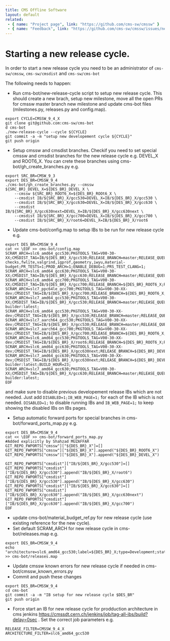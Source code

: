 ```yaml
---
title: CMS Offline Software
layout: default
related:
 - { name: "Project page", link: "https://github.com/cms-sw/cmssw" }
 - { name: "Feedback", link: "https://github.com/cms-sw/cmssw/issues/new" }
---
```

# Starting a new release cycle.

In order to start a new release cycle you need to be an administrator of  `cms-sw/cmssw`, `cms-sw/cmsdist` and `cms-sw/cms-bot`

The following needs to happen:

- Run cms-bot/new-release-cycle script to setup new release cycle. This should create a new brach, setup new milestone, move all the open PRs for cmssw master branch new milestone and update cms-bot files (milestones.py, releases.py and config.map).
```
export CYCLE=CMSSW_9_4_X
git clone git@github.com:cms-sw/cms-bot
d cms-bot
./new-release-cycle --cycle ${CYCLE}
git commit -a -m "setup new developement cycle ${CYCLE}"
git push origin
```
- Setup cmssw and cmsdist branches. Checkif you need to set special cmssw and cmsdist branches for the new release cycle e.g. DEVEL_X and ROOT6_X. You can crete these branches using cms-bot/gh_create_branches.py e.g.
```
export SRC_BR=CMSW_9_3
export DES_BR=CMSSW_9_4
./cms-bot/gh_create_branches.py --cmssw ${SRC_BR}_DEVEL_X=${DES_BR}_DEVEL_X \
    --cmssw ${SRC_BR}_ROOT6_X=${DES_BR}_ROOt6_X \
    --cmsdist IB/${SRC_BR}_X/gcc530=DEVEL_X=IB/${DES_BR}_X/gcc530 \
    --cmsdist IB/${SRC_BR}_X/gcc630=DEVEL_X=IB/${DES_BR}_X/gcc630 \
    --cmsdist IB/${SRC_BR}_X/gcc630next=DEVEL_X=IB/${DES_BR}_X/gcc630next \
    --cmsdist IB/${SRC_BR}_X/gcc700=DEVEL_X=IB/${DES_BR}_X/gcc700 \
    --cmsdist IB/${SRC_BR}_X/root6=DEVEL_X=IB/${DES_BR}_X/root6
```
- Update cms-bot/config.map to setup IBs to be run for new release cycle e.g.
```
export DES_BR=CMSSW_9_4
cat << \EOF >> cms-bot/config.map
SCRAM_ARCH=slc6_amd64_gcc530;PKGTOOLS_TAG=V00-30-XX;CMSDIST_TAG=IB/${DES_BR}_X/gcc530;RELEASE_BRANCH=master;RELEASE_QUEUE=${DES_BR}_X;BUILD_PATCH_RELEASE=1;ADDITIONAL_TESTS=HLT,baseline,static-checks,fwlite,valgrind,igprof,geometry,iwyu,material-budget;PR_TESTS=1;PROD_ARCH=1;ENABLE_DEBUG=1;PRS_TEST_CLANG=1;
SCRAM_ARCH=slc6_amd64_gcc630;PKGTOOLS_TAG=V00-30-XX;CMSDIST_TAG=IB/${DES_BR}_X/gcc630;RELEASE_BRANCH=master;RELEASE_QUEUE=${DES_BR}_X;PR_TESTS=1;
SCRAM_ARCH=slc6_amd64_gcc700;PKGTOOLS_TAG=V00-30-XX;CMSDIST_TAG=IB/${DES_BR}_X/gcc700;RELEASE_BRANCH=${DES_BR}_ROOT6_X;RELEASE_QUEUE=${DES_BR}_ROOT6_X;BUILD_HOUR=23;
SCRAM_ARCH=slc7_ppc64le_gcc700;PKGTOOLS_TAG=V00-30-XX-dev;CMSDIST_TAG=IB/${DES_BR}_X/gcc700;RELEASE_BRANCH=${DES_BR}_ROOT6_X;RELEASE_QUEUE=${DES_BR}_ROOT6_X;BUILD_HOUR=23;
SCRAM_ARCH=slc7_amd64_gcc530;PKGTOOLS_TAG=V00-30-XX;CMSDIST_TAG=IB/${DES_BR}_X/gcc530;RELEASE_BRANCH=master;RELEASE_QUEUE=${DES_BR}_X;DOCKER_IMG=cmssw/slc7-builder:latest;
SCRAM_ARCH=slc6_amd64_gcc530;PKGTOOLS_TAG=V00-30-XX-dev;CMSDIST_TAG=IB/${DES_BR}_X/gcc530;RELEASE_BRANCH=master;RELEASE_QUEUE=${DES_BR}_CLANG_X;BUILD_HOUR=23;
SCRAM_ARCH=slc7_aarch64_gcc530;PKGTOOLS_TAG=V00-30-XX-dev;CMSDIST_TAG=IB/${DES_BR}_X/gcc530;RELEASE_BRANCH=master;RELEASE_QUEUE=${DES_BR}_X;
SCRAM_ARCH=slc7_aarch64_gcc700;PKGTOOLS_TAG=V00-30-XX-dev;CMSDIST_TAG=IB/${DES_BR}_X/gcc700;RELEASE_BRANCH=${DES_BR}_ROOT6_X;RELEASE_QUEUE=${DES_BR}_ROOT6_X;
SCRAM_ARCH=slc6_amd64_gcc530;PKGTOOLS_TAG=V00-30-XX-dev;CMSDIST_TAG=IB/${DES_BR}_X/root6;RELEASE_BRANCH=${DES_BR}_ROOT6_X;RELEASE_QUEUE=${DES_BR}_ROOT6_X;BUILD_HOUR=23;
SCRAM_ARCH=slc6_amd64_gcc630;PKGTOOLS_TAG=V00-30-XX-dev;CMSDIST_TAG=IB/${DES_BR}_X/gcc630next;RELEASE_BRANCH=${DES_BR}_DEVEL_X;RELEASE_QUEUE=${DES_BR}_DEVEL_X;PR_TESTS=1;BUILD_HOUR=23;
SCRAM_ARCH=slc7_amd64_gcc630;PKGTOOLS_TAG=V00-30-XX-dev;CMSDIST_TAG=IB/${DES_BR}_X/gcc630next;RELEASE_BRANCH=${DES_BR}_DEVEL_X;RELEASE_QUEUE=${DES_BR}_DEVEL_X;DOCKER_IMG=cmssw/slc7-builder:latest;BUILD_HOUR=23;
SCRAM_ARCH=slc7_amd64_gcc630;PKGTOOLS_TAG=V00-30-XX;CMSDIST_TAG=IB/${DES_BR}_X/gcc630;RELEASE_BRANCH=master;RELEASE_QUEUE=${DES_BR}_X;DOCKER_IMG=cmssw/slc7-builder:latest;
EOF
```
and make sure to disable previous developement release IBs which are not needed. Just add ```DISABLED=1;IB_WEB_PAGE=1;``` for each of the IB which is not needed. ```DISABLED=1;``` to disable running IBs and ```IB_WEB_PAGE=1;``` to keep showing the disabled IBs on IBs pages.
- Setup automatic forward ports for special branches in cms-bot/forward_ports_map.py e.g.
```
export DES_BR=CMSSW_9_4
cat << \EOF >> cms-bot/forward_ports_map.py
#Added explicitly by Shahzad MUZAFFAR
GIT_REPO_FWPORTS["cmssw"]["${DES_BR}_X"]=[]
GIT_REPO_FWPORTS["cmssw"]["${DES_BR}_X"].append("${DES_BR}_ROOT6_X")
GIT_REPO_FWPORTS["cmssw"]["${DES_BR}_X"].append("${DES_BR}_DEVEL_X")

GIT_REPO_FWPORTS["cmsdist"]["IB/${DES_BR}_X/gcc530"]=[]
GIT_REPO_FWPORTS["cmsdist"]["IB/${DES_BR}_X/gcc530"].append("IB/${DES_BR}_X/root6")
GIT_REPO_FWPORTS["cmsdist"]["IB/${DES_BR}_X/gcc530"].append("IB/${DES_BR}_X/gcc630")
GIT_REPO_FWPORTS["cmsdist"]["IB/${DES_BR}_X/gcc630"]=[]
GIT_REPO_FWPORTS["cmsdist"]["IB/${DES_BR}_X/gcc630"].append("IB/${DES_BR}_X/gcc630next")
GIT_REPO_FWPORTS["cmsdist"]["IB/${DES_BR}_X/gcc630"].append("IB/${DES_BR}_X/gcc700")
EOF
```
- update cms-bot/material_budget_ref.py for new release cycle (use existing reference for the new cycle).
- Set default SCRAM_ARCH for new release cycle in cms-bot/releases.map e.g.
```
export DES_BR=CMSSW_9_4
echo "architecture=slc6_amd64_gcc530;label=${DES_BR}_X;type=Development;state=IB;prodarch=1;" >> cms-bot/releases.map
```
- Update cmssw known errors for new release cycle if needed in cms-bot/cmssw_known_errors.py
- Commit and push these changes
```
export DES_BR=CMSSW_9_4
cd cms-bot
git commit -a -m "IB setup for new release cycle $DES_BR"
git push origin 
```
- Force start an IB for new release cycle for prodduction architecture in cms jenkins https://cmssdt.cern.ch/jenkins/job/tag-all-ibs/build?delay=0sec . Set the correct job parameters e.g.
```
RELEASE_FILTER=CMSSW_9_4_X
ARCHITECTURE_FILTER=slc6_amd64_gcc530
```

[CMSDIST]: https://github.com/cms-sw/cmsdist
[PKGTOOLS]: https://github.com/cms-sw/pkgtools
[CMSSW]: https://github.com/cms-sw/cmssw
